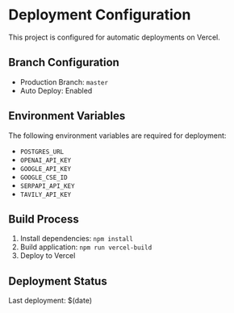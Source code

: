 # Deployment Configuration

This project is configured for automatic deployments on Vercel.

## Branch Configuration
- Production Branch: `master`
- Auto Deploy: Enabled

## Environment Variables
The following environment variables are required for deployment:
- `POSTGRES_URL`
- `OPENAI_API_KEY`
- `GOOGLE_API_KEY`
- `GOOGLE_CSE_ID`
- `SERPAPI_API_KEY`
- `TAVILY_API_KEY`

## Build Process
1. Install dependencies: `npm install`
2. Build application: `npm run vercel-build`
3. Deploy to Vercel

## Deployment Status
Last deployment: $(date) 